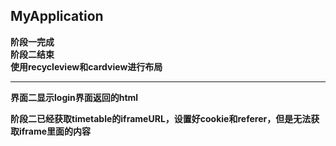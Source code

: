 ## MyApplication
<b>阶段一完成<br>
<b>阶段二结束<br>
使用recycleview和cardview进行布局<br>


------
界面二显示login界面返回的html<br>

阶段二已经获取timetable的iframeURL，设置好cookie和referer，但是无法获取iframe里面的内容
